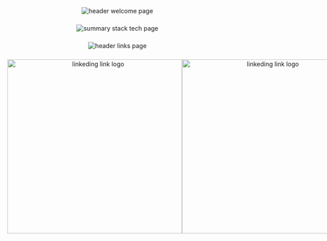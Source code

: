 <div align="center">
  <img src="https://iili.io/JujIx8G.png" alt="header welcome page" />
</div>

###

<div align="center">
  <img  src="https://iili.io/JujI7M7.png" alt="summary stack tech page"  />
</div>

###

<div align="center">
  <img src="https://iili.io/Juj51jf.png" alt="header links page"  />
</div>

###

 <div style="display: flex;" align="center">
       <a href="https://www.linkedin.com/in/matiassiocordich/" target="_blank">
         <img src="https://iili.io/JujYosR.png" alt="linkeding link logo" width="400px"/>
       </a>
   <a href="https://www.linkedin.com/in/matiassiocordich/" target="_blank">
         <img src="https://iili.io/JujYosR.png" alt="linkeding link logo" width="400px"/>
       </a>
   <a href="https://www.linkedin.com/in/matiassiocordich/" target="_blank">
         <img src="https://iili.io/JujYosR.png" alt="linkeding link logo" width="400px"/>
       </a>
</div>
